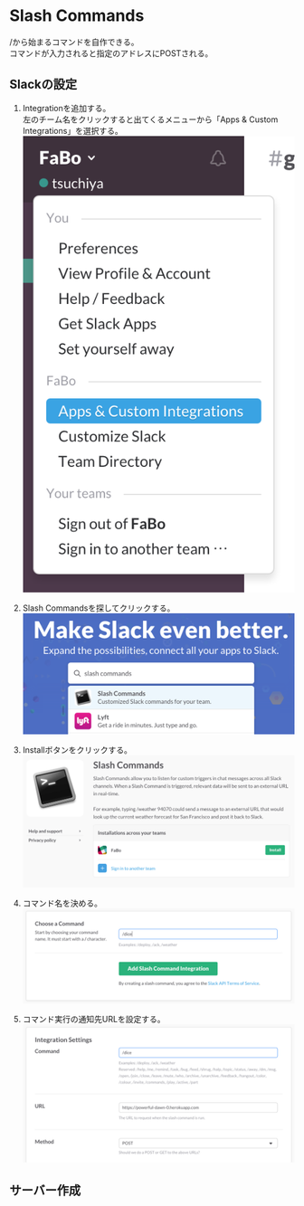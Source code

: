 # Slash Commands

/から始まるコマンドを自作できる。  
コマンドが入力されると指定のアドレスにPOSTされる。


## Slackの設定

1. Integrationを追加する。  
  左のチーム名をクリックすると出てくるメニューから「Apps & Custom Integrations」を選択する。
 ![](slack-iw-001.png)

2. Slash Commandsを探してクリックする。
 ![](slack-sl-002.png)

3. Installボタンをクリックする。
 ![](slack-sl-003.png)

4. コマンド名を決める。
 ![](slack-sl-004.png)

5. コマンド実行の通知先URLを設定する。
 ![](slack-sl-005.png)


## サーバー作成

